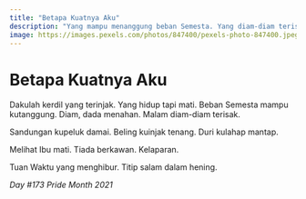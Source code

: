 ```yaml
---
title: "Betapa Kuatnya Aku"
description: "Yang mampu menanggung beban Semesta. Yang diam-diam terisak bersama malam."
image: https://images.pexels.com/photos/847400/pexels-photo-847400.jpeg?auto=compress&cs=tinysrgb&dpr=2&w=720
---
```

# Betapa Kuatnya Aku

Dakulah kerdil yang terinjak. 
Yang hidup tapi mati. 
Beban Semesta mampu kutanggung. 
Diam, dada menahan. 
Malam diam-diam terisak. 

Sandungan kupeluk damai. 
Beling kuinjak tenang. 
Duri kulahap mantap. 

Melihat Ibu mati. 
Tiada berkawan. 
Kelaparan. 

Tuan Waktu yang menghibur. 
Titip salam dalam hening. 

_Day #173 Pride Month 2021_
